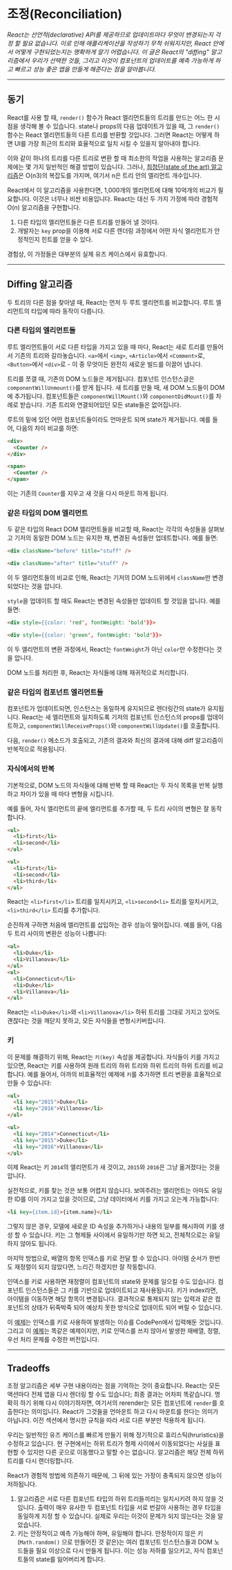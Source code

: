 # 조정(Reconciliation)

*React는 선언적(declarative) API를 제공하므로 업데이트마다 무엇이 변경되는지 걱정 할 필요 없습니다. 이로 인해 애플리케이션을 작성하기 무척 쉬워지지만, React 안에서 어떻게 구현되었는지는 명확하게 알기 어렵습니다. 이 글은 React의 "diffing" 알고리즘에서 우리가 선택한 것들, 그리고 이것이 컴포넌트의 업데이트를 예측 가능하게 하고 빠르고 성능 좋은 앱을 만들게 해준다는 점을 알아봅니다.*

---

## 동기

React를 사용 할 때, `render()` 함수가 React 엘리먼트들의 트리를 만드는 어느 한 시점을 생각해 볼 수 있습니다. state나 props의 다음 업데이트가 있을 때, 그 `render()` 함수는 React 엘리먼트들의 다른 트리를 반환할 것입니다. 그러면 React는 어떻게 하면 UI를 가장 최근의 트리와 효율적으로 일치 시킬 수 있을지 알아내야 합니다.

이와 같이 하나의 트리를 다른 트리로 변환 할 때 최소한의 작업을 사용하는 알고리즘 문제에는 몇 가지 일반적인 해결 방법이 있습니다. 그러나, [최첨단(state of the art) 알고리즘](http://grfia.dlsi.ua.es/ml/algorithms/references/editsurvey_bille.pdf)은 O(n3)의 복잡도를 가지며, 여기서 n은 트리 안의 엘리먼트 개수입니다.

React에서 이 알고리즘을 사용한다면, 1,000개의 엘리먼트에 대해 10억개의 비교가 필요합니다. 이것은 너무나 비싼 비용입니다. React는 대신 두 가지 가정에 따라 경험적 O(n) 알고리즘을 구현합니다.

1. 다른 타입의 엘리먼트들은 다른 트리를 만들어 낼 것이다.
2. 개발자는 `key` prop을 이용해 서로 다른 렌더링 과정에서 어떤 자식 엘리먼트가 안정적인지 힌트를 얻을 수 있다.

경험상, 이 가정들은 대부분의 실제 유즈 케이스에서 유효합니다.

---

## Diffing 알고리즘

두 트리의 다른 점을 찾아낼 때, React는 먼저 두 루트 엘리먼트를 비교합니다. 루트 엘리먼트의 타입에 따라 동작이 다릅니다.

### 다른 타입의 엘리먼트들

루트 엘리먼트들이 서로 다른 타입을 가지고 있을 때 마다, React는 새로 트리를 만들어서 기존의 트리와 갈라놓습니다. `<a>`에서 `<img>`, `<Article>`에서 `<Comment>`로, `<Button>`에서 `<div>`로 - 이 중 무엇이든 완전히 새로운 빌드를 이끌어 냅니다.

트리를 쪼갤 때, 기존의 DOM 노드들은 제거됩니다. 컴포넌트 인스턴스글은 `componentWillUnmount()`를 받게 됩니다. 새 트리를 만들 때, 새 DOM 노드들이 DOM에 추가됩니다. 컴포넌트들은 `componentWillMount()`와 `componentDidMount()`를 차례로 받습니다. 기존 트리와 연결되어있던 모든 state들은 없어집니다.

루트의 밑에 있던 어떤 컴포넌트들이라도 언마운트 되며 state가 제거됩니다. 예를 들어, 다음의 차이 비교를 하면:

```html
<div>
  <Counter />
</div>

<span>
  <Counter />
</span>
```

이는 기존의 `Counter`를 지우고 새 것을 다시 마운트 하게 됩니다.

### 같은 타입의 DOM 엘리먼트

두 같은 타입의 React DOM 엘리먼트들을 비교할 때, React는 각각의 속성들을 살펴보고 기저의 동일한 DOM 노드는 유지한 채, 변경된 속성들만 업데트합니다. 예를 들면:

```html
<div className="before" title="stuff" />

<div className="after" title="stuff" />
```

이 두 엘리먼트들의 비교로 인해, React는 기저의 DOM 노드위에서 `className`만 변경되었다는 것을 압니다.

`style`을 업데이트 할 때도 React는 변경된 속성들만 업데이트 할 것임을 압니다. 예를 들면:

```html
<div style={{color: 'red', fontWeight: 'bold'}}>

<div style={{color: 'green', fontWeight: 'bold'}}>
```

이 두 엘리먼트의 변환 과정에서, React는 `fontWeight`가 아닌 `color`만 수정한다는 것을 압니다.

DOM 노드를 처리한 후, React는 자식들에 대해 재귀적으로 처리합니다.

### 같은 타입의 컴포넌트 엘리먼트들

컴포넌트가 업데이트되면, 인스턴스는 동일하게 유지되므로 렌더링간의 state가 유지됩니다. React는 새 엘리먼트와 일치하도록 기저의 컴포넌트 인스턴스의 props를 업데이트하고, `componentWillReceiveProps()`와 `componentWillUpdate()`를 호출합니다.

다음, `render()` 메소드가 호출되고, 기존의 결과와 최신의 결과에 대해 diff 알고리즘이 반복적으로 적용됩니다.

### 자식에서의 반복 

기본적으로, DOM 노드의 자식들에 대해 반복 할 때 React는 두 자식 목록을 반복 실행하고 차이가 있을 때 마다 변형을 시킵니다.

예를 들어, 자식 엘리먼트의 끝에 엘리먼트를 추가할 때, 두 트리 사이의 변형은 잘 동작합니다.

```html
<ul>
  <li>first</li>
  <li>second</li>
</ul>

<ul>
  <li>first</li>
  <li>second</li>
  <li>third</li>
</ul>
```

React는 `<li>first</li>` 트리를 일치시키고, `<li>second<li>` 트리를 일치시키고, `<li>third</li>` 트리를 추가합니다.

순진하게 구하면 처음에 엘리먼트를 삽입하는 경우 성능이 떨어집니다. 예를 들어, 다음 두 트리 사이의 변환은 성능이 나쁩니다:

```html
<ul>
  <li>Duke</li>
  <li>Villanova</li>
</ul>
<ul>
  <li>Connecticut</li>
  <li>Duke</li>
  <li>Villanova</li>
</ul>
```

React는 `<li>Duke</li>`와 `<li>Villanova</li>` 하뒤 트리를 그대로 가지고 있어도 괜찮다는 것을 깨닫지 못하고, 모든 자식들을 변형시키버립니다.

### 키

이 문제를 해결하기 위해, React는 `키(key)` 속성을 제공합니다. 자식들이 키를 가지고 있으면, React는 키를 사용하여 원래 트리의 하위 트리와 하위 트리의 하위 트리를 비교합니다. 예를 들어서, 아까의 비효율적인 예제에 `키`를 추가하면 트리 변환을 효율적으로 만들 수 있습니다:

```html
<ul>
  <li key="2015">Duke</li>
  <li key="2016">Villanova</li>
</ul>

<ul>
  <li key="2014">Connecticut</li>
  <li key="2015">Duke</li>
  <li key="2016">Villanova</li>
</ul>
```

이제 React는 키 `2014`의 엘리먼트가 새 것이고, `2015`와 `2016`은 그냥 옮겨졌다는 것을 압니다.

실전적으로, 키를 찾는 것은 보통 어렵지 않습니다. 보여주려는 엘리먼트는 아마도 유일한 ID를 이미 가지고 있을 것이므로, 그냥 데이터에서 키를 가지고 오는게 가능합니다:

```html
<li key={item.id}>{item.name}</li>
```

그렇지 않은 경우, 모델에 새로운 ID 속성을 추가하거나 내용의 일부를 해시하여 키를 생성 할 수 있습니다. 키는 그 형제들 사이에서 유일하기만 하면 되고, 전체적으로는 유일하지 않아도 됩니다.

마지막 방법으로, 배열의 항목 인덱스를 키로 전달 할 수 있습니다. 아이템 순서가 한번도 재정렬이 되지 않았다면, 느리긴 하겠지만 잘 작동합니다.

인덱스를 키로 사용하면 재정렬이 컴포넌트의 state와 문제를 일으킬 수도 있습니다. 컴포넌트 인스턴스들은 그 키를 기반으로 업데이트되고 재사용됩니다. 키가 index라면, 아이템을 이동하면 해당 항목이 변경됩니다. 결과적으로 통제되지 않는 입력과 같은 컴포넌트의 상태가 뒤죽박죽 되어 예상치 못한 방식으로 업데이트 되어 버릴 수 있습니다.

이 [예제](https://reactjs.org/redirect-to-codepen/reconciliation/index-used-as-key)는 인덱스를 키로 사용하여 발생하는 이슈를 CodePen에서 입력해둔 것입니다. 그리고 이 [예제](https://reactjs.org/redirect-to-codepen/reconciliation/no-index-used-as-key)는 똑같은 예제이지만, 키로 인덱스를 쓰지 않아서 발생한 재배열, 정렬, 우선 처리 문제를 수정한 버전입니다.

---

## Tradeoffs

조정 알고리즘은 세부 구현 내용이라는 점을 기억하는 것이 중요합니다. React는 모든 액션마다 전체 앱을 다시 렌더링 할 수도 있습니다; 최종 결과는 어차피 똑같습니다. 명확히 하기 위해 다시 이야기하자면, 여기서의 rerender는 모든 컴포넌트에 `render`를 호출한다는 의미입니다. React가 그것들을 언마운트 하고 다시 마운트를 한다는 의미가 아닙니다. 이전 섹션에서 명시한 규칙을 따라 서로 다른 부분만 적용하게 됩니다.

우리는 일반적인 유즈 케이스를 빠르게 만들기 위해 정기적으로 휴리스틱(hruristics)을 수정하고 있습니다. 현 구현에서는 하위 트리가 형제 사이에서 이동되었다는 사실을 표현할 수 있지만 다른 곳으로 이동했다고 말할 수는 없습니다. 알고리즘은 해당 전체 하위 트리를 다시 렌더링합니다.

React가 경험적 방법에 의존하기 때문에, 그 뒤에 있는 가정이 충족되지 않으면 성능이 저하됩니다.

1. 알고리즘은 서로 다른 컴포넌트 타입의 하위 트리들끼리는 일치시키려 하지 않을 것입니다. 출력이 매우 유사한 두 컴포넌트 타입을 서로 번갈아 사용하는 경우 타입을 동일하게 지정 할 수 있습니다. 실제로 우리는 이것이 문제가 되지 않는다는 것을 알았습니다.
2. 키는 안정적이고 예측 가능해야 하며, 유일해야 합니다. 안정적이지 않은 키 (`Math.random()` 으로 만들어진 것 같은)는 여러 컴포넌트 인스턴스들과 DOM 노드들을 필요 이상으로 다시 만들게 됩니다. 이는 성능 저하를 일으키고, 자식 컴포넌트들의 state를 잃어버리게 합니다.
